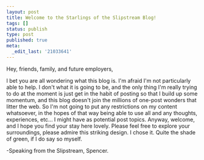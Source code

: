 ```yaml
---
layout: post
title: Welcome to the Starlings of the Slipstream Blog!
tags: []
status: publish
type: post
published: true
meta:
  _edit_last: '21033641'
---
```

Hey, friends, family, and future employers,

I bet you are all wondering what this blog is. I'm afraid I'm not particularly able to help. I don't what it is going to be, and the only thing I'm really trying to do at the moment is just get in the habit of posting so that I build up some momentum, and this blog doesn't join the millions of one-post wonders that litter the web. So I'm not going to put any restrictions on my content whatsoever, in the hopes of that way being able to use all and any thoughts, experiences, etc... I might have as potential post topics. Anyway, welcome, and I hope you find your stay here lovely. Please feel free to explore your surroundings, please admire this striking design. I chose it. Quite the shade of green, if I do say so myself.

-Speaking from the Slipstream,
Spencer.
